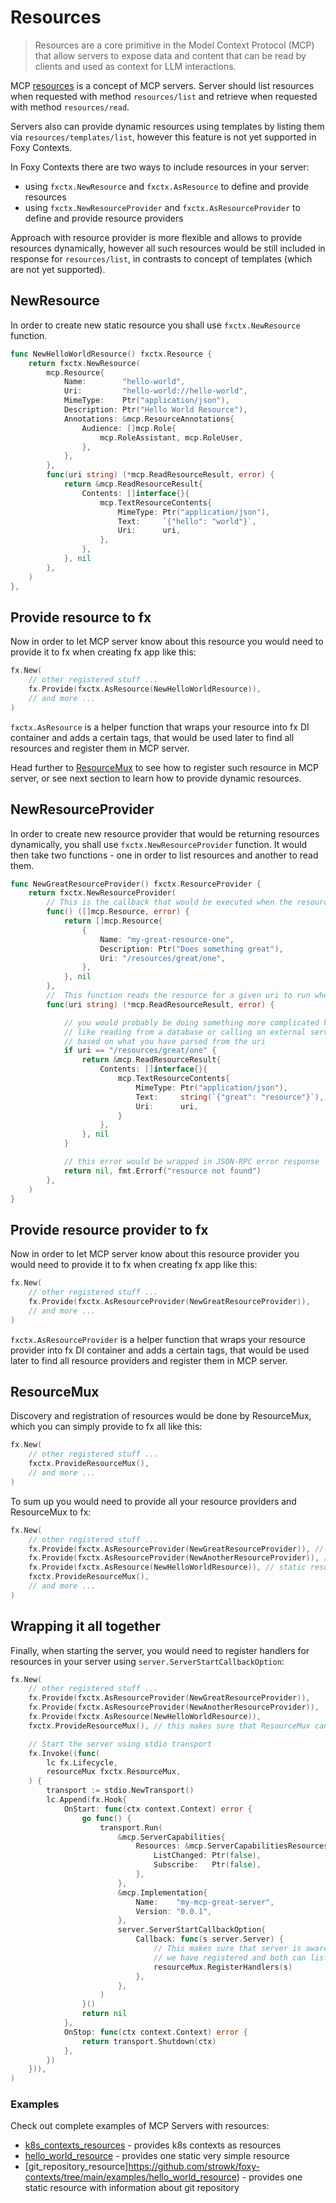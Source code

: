 # Resources

> Resources are a core primitive in the Model Context Protocol (MCP) that allow servers to expose data and content that can be read by clients and used as context for LLM interactions.

MCP [resources](https://modelcontextprotocol.io/docs/concepts/resources) is a concept of MCP servers. Server should list resources when requested with method `resources/list` and retrieve when requested with method `resources/read`.

Servers also can provide dynamic resources using templates by listing them via `resources/templates/list`, however this feature is not yet supported in Foxy Contexts.

In Foxy Contexts there are two ways to include resources in your server:

- using `fxctx.NewResource` and `fxctx.AsResource` to define and provide resources
- using `fxctx.NewResourceProvider` and `fxctx.AsResourceProvider` to define and provide resource providers

Approach with resource provider is more flexible and allows to provide resources dynamically, however all such resources would be still included in response for `resources/list`, in contrasts to concept of templates (which are not yet supported).

## NewResource

In order to create new static resource you shall use `fxctx.NewResource` function.

```go
func NewHelloWorldResource() fxctx.Resource {
    return fxctx.NewResource(
        mcp.Resource{
            Name:        "hello-world",
            Uri:         "hello-world://hello-world",
            MimeType:    Ptr("application/json"),
            Description: Ptr("Hello World Resource"),
            Annotations: &mcp.ResourceAnnotations{
                Audience: []mcp.Role{
                    mcp.RoleAssistant, mcp.RoleUser,
                },
            },
        },
        func(uri string) (*mcp.ReadResourceResult, error) {
            return &mcp.ReadResourceResult{
                Contents: []interface{}{
                    mcp.TextResourceContents{
                        MimeType: Ptr("application/json"),
                        Text:     `{"hello": "world"}`,
                        Uri:      uri,
                    },
                },
            }, nil
        },
    )
},

```

## Provide resource to fx

Now in order to let MCP server know about this resource you would need to provide it to fx when creating fx app like this:

```go
fx.New(
    // other registered stuff ...
    fx.Provide(fxctx.AsResource(NewHelloWorldResource)),
    // and more ...
)
```

`fxctx.AsResource` is a helper function that wraps your resource into fx DI container and adds a certain tags, that would be used later to find all resources and register them in MCP server.

Head further to [ResourceMux](#resourcemux) to see how to register such resource in MCP server, or see next section to learn how to provide dynamic resources.

## NewResourceProvider

In order to create new resource provider that would be returning resources dynamically, you shall use `fxctx.NewResourceProvider` function. It would then take two functions - one in order to list resources and another to read them.

```go
func NewGreatResourceProvider() fxctx.ResourceProvider {
    return fxctx.NewResourceProvider(
        // This is the callback that would be executed when the resources/list is requested:
        func() ([]mcp.Resource, error) {
            return []mcp.Resource{
                {
                    Name: "my-great-resource-one",
                    Description: Ptr("Does something great"),
                    Uri: "/resources/great/one",
                },
            }, nil
        },
        //  This function reads the resource for a given uri to run when resources/read is requested:
		func(uri string) (*mcp.ReadResourceResult, error) {

            // you would probably be doing something more complicated here
            // like reading from a database or calling an external service
            // based on what you have parsed from the uri
            if uri == "/resources/great/one" {
                return &mcp.ReadResourceResult{
                    Contents: []interface{}{
                        mcp.TextResourceContents{
                            MimeType: Ptr("application/json"),
                            Text:     string(`{"great": "resource"}`),
                            Uri:      uri,
                        }
                    },
                }, nil
            }

            // this error would be wrapped in JSON-RPC error response
            return nil, fmt.Errorf("resource not found")
        },
    )
}
```

## Provide resource provider to fx

Now in order to let MCP server know about this resource provider you would need to provide it to fx when creating fx app like this:

```go
fx.New(
    // other registered stuff ...
    fx.Provide(fxctx.AsResourceProvider(NewGreatResourceProvider)),
    // and more ...
)
```

`fxctx.AsResourceProvider` is a helper function that wraps your resource provider into fx DI container and adds a certain tags, that would be used later to find all resource providers and register them in MCP server.

## ResourceMux

Discovery and registration of resources would be done by ResourceMux, which you can simply provide to fx all like this:

```go
fx.New(
    // other registered stuff ...
    fxctx.ProvideResourceMux(),
    // and more ...
)
```

To sum up you would need to provide all your resource providers and ResourceMux to fx:

```go
fx.New(
    // other registered stuff ...
    fx.Provide(fxctx.AsResourceProvider(NewGreatResourceProvider)), // dynamic resources are provided by resource providers
    fx.Provide(fxctx.AsResourceProvider(NewAnotherResourceProvider)), // you can provide multiple resource providers
    fx.Provide(fxctx.AsResource(NewHelloWorldResource)), // static resources are provided directly
    fxctx.ProvideResourceMux(),
    // and more ...
)
```

## Wrapping it all together

Finally, when starting the server, you would need to register handlers for resources in your server using `server.ServerStartCallbackOption`:

```go
fx.New(
    // other registered stuff ...
    fx.Provide(fxctx.AsResourceProvider(NewGreatResourceProvider)),
    fx.Provide(fxctx.AsResourceProvider(NewAnotherResourceProvider)),
    fx.Provide(fxctx.AsResource(NewHelloWorldResource)),
    fxctx.ProvideResourceMux(), // this makes sure that ResourceMux can get all our resource providers and is provided itself

    // Start the server using stdio transport
    fx.Invoke((func(
        lc fx.Lifecycle,
        resourceMux fxctx.ResourceMux,
    ) {
        transport := stdio.NewTransport()
        lc.Append(fx.Hook{
            OnStart: func(ctx context.Context) error {
                go func() {
                    transport.Run(
                        &mcp.ServerCapabilities{
                            Resources: &mcp.ServerCapabilitiesResources{
                                ListChanged: Ptr(false),
                                Subscribe:   Ptr(false),
                            },
                        },
                        &mcp.Implementation{
                            Name:    "my-mcp-great-server",
                            Version: "0.0.1",
                        },
                        server.ServerStartCallbackOption{
                            Callback: func(s server.Server) {
                                // This makes sure that server is aware of the tools
                                // we have registered and both can list and call them
                                resourceMux.RegisterHandlers(s)
                            },
                        },
                    )
                }()
                return nil
            },
            OnStop: func(ctx context.Context) error {
                return transport.Shutdown(ctx)
            },
        })
    })),
)
```

### Examples

Check out complete examples of MCP Servers with resources:

- [k8s_contexts_resources](https://github.com/strowk/foxy-contexts/tree/main/examples/k8s_contexts_resources) - provides k8s contexts as resources
- [hello_world_resource](https://github.com/strowk/foxy-contexts/tree/main/examples/hello_world_resource) - provides one static very simple resource
- [git_repository_resource]https://github.com/strowk/foxy-contexts/tree/main/examples/hello_world_resource) - provides one static resource with information about git repository
